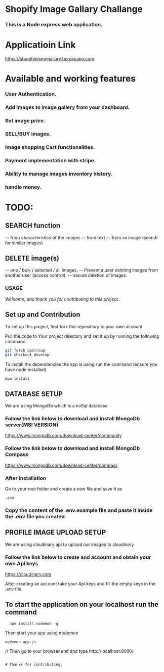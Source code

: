 # Shopify Image Gallary Challange
### This is a Node express web application.

# Applicatioin Link
https://shopifyimagegallary.herokuapp.com


# Available and working features
### User Authentication.
### Add images to image gallery from your dashboard.
### Set image price.
### SELL/BUY images.
### Image shopping Cart functionalities.
### Payment implementation with stripe.
### Ability to manage images inventory history.
### handle money.




# TODO:
## SEARCH function
-- from characteristics of the images
-- from text
-- from an image (search for similar images)


## DELETE image(s)
-- one / bulk / selected / all images.
-- Prevent a user deleting images from another user (access control).
-- secure deletion of images.


### USAGE
*Welcome, and thank you for contributing to this project..* 

## Set up and Contribution
To set up this project, first fork this repositiory to your own account

Pull the code to Your project directory and set it up by running the following command
```bash
git fetch upstream
git checkout develop
```
To install the dependencies the app is using run the command (ensure you have node installed)
```
npm install
```
## DATABASE SETUP
We are using MongoDb which is a noSql database

### Follow the link below to  download and install MongoDb server(MSI VERSION)
https://www.mongodb.com/download-center/community

### Follow the link below to download and install MongoDb Compass
https://www.mongodb.com/download-center/compass

### After installation 
Go to your root folder and create a new file and save it as
```
.env
```
### Copy the content of the .env.example file and paste it inside the .env file you created

## PROFILE IMAGE UPLOAD SETUP
We are using cloudinary api to upload our images to cloudinary

### Follow the link below to create and account and obtain your own Api keys
https://cloudinary.com

After creating an account take your Api keys and fill the empty keys in the .env file.


## To start the application on your localhost run the command

```
  npm install nodemon -g
```
 Then start your app using nodemon 
 ```
 nodemon app.js
 ```
// Then go to your browser and and type http://localhost:8000/ 
```

# Thanks for contributing.
